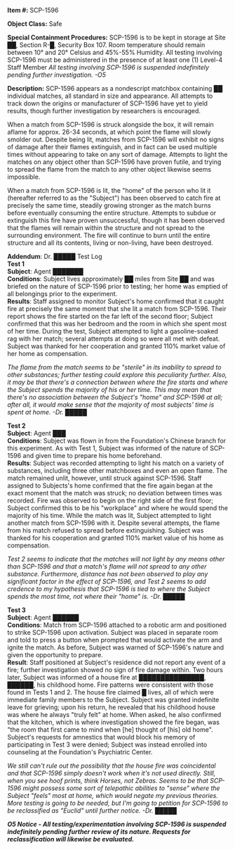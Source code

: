   
**Item #:** SCP-1596

**Object Class:** Safe

**Special Containment Procedures:** SCP-1596 is to be kept in storage at Site ██, Section R-█, Security Box 107. Room temperature should remain between 10° and 20° Celsius and 45%-55% Humidity. All testing involving SCP-1596 must be administered in the presence of at least one (1) Level-4 Staff Member _All testing involving SCP-1596 is suspended indefinitely pending further investigation. -O5_

**Description:** SCP-1596 appears as a nondescript matchbox containing ██ individual matches, all standard in size and appearance. All attempts to track down the origins or manufacturer of SCP-1596 have yet to yield results, though further investigation by researchers is encouraged.

When a match from SCP-1596 is struck alongside the box, it will remain aflame for approx. 26-34 seconds, at which point the flame will slowly smolder out. Despite being lit, matches from SCP-1596 will exhibit no signs of damage after their flames extinguish, and in fact can be used multiple times without appearing to take on any sort of damage. Attempts to light the matches on any object other than SCP-1596 have proven futile, and trying to spread the flame from the match to any other object likewise seems impossible.

When a match from SCP-1596 is lit, the "home" of the person who lit it (hereafter referred to as the "Subject") has been observed to catch fire at precisely the same time, steadily growing stronger as the match burns before eventually consuming the entire structure. Attempts to subdue or extinguish this fire have proven unsuccessful, though it has been observed that the flames will remain within the structure and not spread to the surrounding environment. The fire will continue to burn until the entire structure and all its contents, living or non-living, have been destroyed.

**Addendum**: Dr. █████ Test Log  
**Test 1**  
**Subject**: Agent ███████  
**Conditions**: Subject lives approximately ██ miles from Site ██ and was briefed on the nature of SCP-1596 prior to testing; her home was emptied of all belongings prior to the experiment.  
**Results**: Staff assigned to monitor Subject's home confirmed that it caught fire at precisely the same moment that she lit a match from SCP-1596. Their report shows the fire started on the far left of the second floor; Subject confirmed that this was her bedroom and the room in which she spent most of her time. During the test, Subject attempted to light a gasoline-soaked rag with her match; several attempts at doing so were all met with defeat. Subject was thanked for her cooperation and granted 110% market value of her home as compensation.

_The flame from the match seems to be "sterile" in its inability to spread to other substances; further testing could explore this peculiarity further. Also, it may be that there's a connection between where the fire starts and where the Subject spends the majority of his or her time. This may mean that there's no association between the Subject's "home" and SCP-1596 at all; after all, it would make sense that the majority of most subjects' time is spent at home. -Dr. █████_

**Test 2**  
**Subject**: Agent ███  
**Conditions**: Subject was flown in from the Foundation's Chinese branch for this experiment. As with Test 1, Subject was informed of the nature of SCP-1596 and given time to prepare his home beforehand.  
**Results**: Subject was recorded attempting to light his match on a variety of substances, including three other matchboxes and even an open flame. The match remained unlit, however, until struck against SCP-1596. Staff assigned to Subjects's home confirmed that the fire again began at the exact moment that the match was struck; no deviation between times was recorded. Fire was observed to begin on the right side of the first floor; Subject confirmed this to be his "workplace" and where he would spend the majority of his time. While the match was lit, Subject attempted to light another match from SCP-1596 with it. Despite several attempts, the flame from his match refused to spread before extinguishing. Subject was thanked for his cooperation and granted 110% market value of his home as compensation.

_Test 2 seems to indicate that the matches will not light by any means other than SCP-1596 and that a match's flame will not spread to any other substance. Furthermore, distance has not been observed to play any significant factor in the effect of SCP-1596, and Test 2 seems to add credence to my hypothesis that SCP-1596 is tied to where the Subject spends the most time, not where their "home" is. -Dr. █████_

**Test 3**  
**Subject**: Agent ██████  
**Conditions**: Match from SCP-1596 attached to a robotic arm and positioned to strike SCP-1596 upon activation. Subject was placed in separate room and told to press a button when prompted that would activate the arm and ignite the match. As before, Subject was warned of SCP-1596's nature and given the opportunity to prepare.  
**Result**: Staff positioned at Subject's residence did not report any event of a fire; further investigation showed no sign of fire damage within. Two hours later, Subject was informed of a house fire at ███████████████, ██████, his childhood home. Fire patterns were consistent with those found in Tests 1 and 2. The house fire claimed █ lives, all of which were immediate family members to the Subject. Subject was granted indefinite leave for grieving; upon his return, he revealed that his childhood house was where he always "truly felt" at home. When asked, he also confirmed that the kitchen, which is where investigation showed the fire began, was "the room that first came to mind when \[he\] thought of \[his\] old home". Subject's requests for amnestics that would block his memory of participating in Test 3 were denied; Subject was instead enrolled into counseling at the Foundation's Psychiatric Center.

_We still can't rule out the possibility that the house fire was coincidental and that SCP-1596 simply doesn't work when it's not used directly. Still, when you see hoof prints, think Horses, not Zebras. Seems to be that SCP-1596 might possess some sort of telepathic abilities to "sense" where the Subject "feels" most at home, which would negate my previous theories. More testing is going to be needed, but I'm going to petition for SCP-1596 to be reclassified as "Euclid" until further notice. -Dr. █████_

**_O5 Notice - All testing/experimentation involving SCP-1596 is suspended indefinitely pending further review of its nature. Requests for reclassification will likewise be evaluated._**